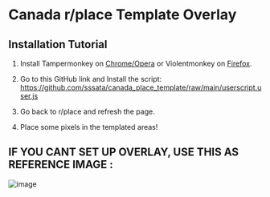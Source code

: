# Canada r/place Template Overlay
## Installation Tutorial

1. Install Tampermonkey on [Chrome/Opera](https://chrome.google.com/webstore/detail/tampermonkey/dhdgffkkebhmkfjojejmpbldmpobfkfo?hl=en) or Violentmonkey on [Firefox](https://addons.mozilla.org/en-US/firefox/addon/violentmonkey/).

2. Go to this GitHub link and Install the script: https://github.com/sssata/canada_place_template/raw/main/userscript.user.js 

3. Go back to r/place and refresh the page.

4. Place some pixels in the templated areas!

## IF YOU CANT SET UP OVERLAY, USE THIS AS REFERENCE IMAGE :
![image](https://i.gyazo.com/f1b7aa742ece5b1c09d028133f03d380.png)
